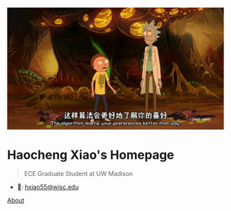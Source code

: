 <!-- _coverpage.md -->

![logo](./logo.jpg ':size=300')

<h1>
	<a class="anchor">
		<span>Haocheng Xiao's Homepage</span>
	</a>
</h1>

> ECE Graduate Student at UW Madison

- 📧: [hxiao55@wisc.edu](mailto:hxiao55@wisc.edu)

[About](#about)

